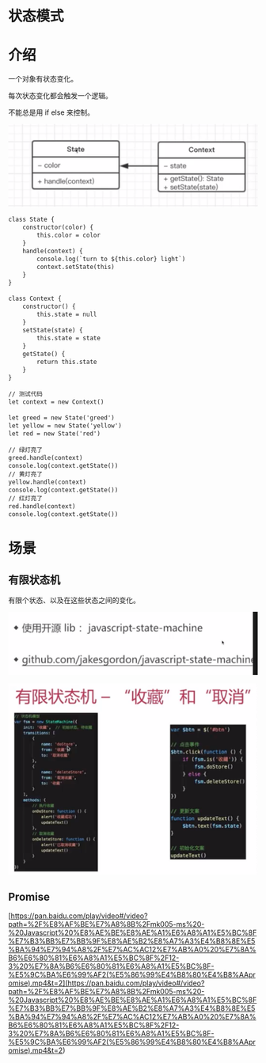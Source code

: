 # 状态模式

# 介绍

一个对象有状态变化。

每次状态变化都会触发一个逻辑。

不能总是用 if else 来控制。

![](../.gitbook/assests/1650108868276-e95a27b9-f5ea-41db-b74f-74168b3c3d4a.png)

    class State {
        constructor(color) {
            this.color = color
        }
        handle(context) {
            console.log(`turn to ${this.color} light`)
            context.setState(this)
        }
    }

    class Context {
        constructor() {
            this.state = null
        }
        setState(state) {
            this.state = state
        }
        getState() {
            return this.state
        }
    }

    // 测试代码
    let context = new Context()

    let greed = new State('greed')
    let yellow = new State('yellow')
    let red = new State('red')

    // 绿灯亮了
    greed.handle(context)
    console.log(context.getState())
    // 黄灯亮了
    yellow.handle(context)
    console.log(context.getState())
    // 红灯亮了
    red.handle(context)
    console.log(context.getState())

# 场景

## 有限状态机

有限个状态、以及在这些状态之间的变化。

![](../.gitbook/assests/1650109500955-24d3c0c0-c657-4a95-a570-274bcefe10f3.png)

![](../.gitbook/assests/1650109593035-2965236e-f567-4b20-8933-4eb9b44359fa.png)

## Promise

[https://pan.baidu.com/play/video#/video?path=%2F%E8%AF%BE%E7%A8%8B%2Fmk005-ms%20-%20Javascript%20%E8%AE%BE%E8%AE%A1%E6%A8%A1%E5%BC%8F%E7%B3%BB%E7%BB%9F%E8%AE%B2%E8%A7%A3%E4%B8%8E%E5%BA%94%E7%94%A8%2F%E7%AC%AC12%E7%AB%A0%20%E7%8A%B6%E6%80%81%E6%A8%A1%E5%BC%8F%2F12-3%20%E7%8A%B6%E6%80%81%E6%A8%A1%E5%BC%8F-%E5%9C%BA%E6%99%AF2(%E5%86%99%E4%B8%80%E4%B8%AApromise).mp4&t=2](<https://pan.baidu.com/play/video#/video?path=%2F%E8%AF%BE%E7%A8%8B%2Fmk005-ms%20-%20Javascript%20%E8%AE%BE%E8%AE%A1%E6%A8%A1%E5%BC%8F%E7%B3%BB%E7%BB%9F%E8%AE%B2%E8%A7%A3%E4%B8%8E%E5%BA%94%E7%94%A8%2F%E7%AC%AC12%E7%AB%A0%20%E7%8A%B6%E6%80%81%E6%A8%A1%E5%BC%8F%2F12-3%20%E7%8A%B6%E6%80%81%E6%A8%A1%E5%BC%8F-%E5%9C%BA%E6%99%AF2(%E5%86%99%E4%B8%80%E4%B8%AApromise).mp4&t=2>)

